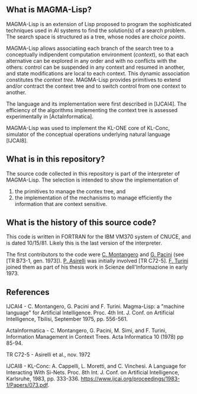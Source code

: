 ## What is MAGMA-Lisp?

MAGMA-Lisp is an extension of Lisp proposed to program the sophisticated techniques used in AI systems to find the solution(s) of a search problem. The search space is structured as a tree, whose nodes are _choice points_.

MAGMA-Lisp allows associatiing each branch of the search tree to a conceptually indipendent computation environment (_context_), so that each alternative can be explored in any order and with no conflicts with the others: control can be suspended in any context and resumed in another, and state modifications are local to each context. This dynamic association constitutes the _context tree_. MAGMA-Lisp provides primitives to extend and/or contract the context tree and to switch control from one context to another.

The language and its implementation were first described in \[IJCAI4\]. The efficiency of the algorithms implementing the context tree is assessed experimentally in \[ActaInformatica\].

MAGMA-Lisp was used to implement the KL-ONE core of KL-Conc, simulator of the conceptual operations underlying natural language \[IJCAI8\].

## What is in this repository?

The source code collected in this repository is part of the interpreter of MAGMA-Lisp. The selection is intended to show the implementation of 
1. the primitives to manage the contex tree, and
1. the implementation of the mechanisms to manage efficiently the information that are context sensitive.

## What is the history of this source code?

This code is written in FORTRAN for the IBM VM370 system of CNUCE, and is dated 10/15/81. Likely this is the last version of the interpreter.

The first contributors to the code were [C. Montangero]() and [G. Pacini]() (see [TR B73-1, gen. 1973]). [P. Asirelli]() was initially involved [TR C72-5]. [F. Turini]() joined them as part of his thesis work in Scienze dell'Informazione in early 1973. 

## References

IJCAI4 - C. Montangero, G. Pacini and F. Turini. Magma-Lisp: a "machine language" for Artificial Intelligence. Proc. 4th Int. J. Conf. on Artificial Intelligence, Tbilisi, September 1975, pp. 556-561.

ActaInformatica - C. Montangero, G. Pacini, M. Simi, and F. Turini, Information Management in Context Trees. Acta Informatica 10 (1978) pp 85-94.

TR C72-5 - Asirelli et al., nov. 1972

IJCAI8 - KL-Conc: A. Cappelli, L. Moretti, and C. Vinchesi. A Language for Interacting With Si-Nets. Proc. 8th Int. J. Conf. on Artificial Intelligence, Karlsruhe, 1983, pp. 333-336. https://www.ijcai.org/proceedings/1983-1/Papers/073.pdf.